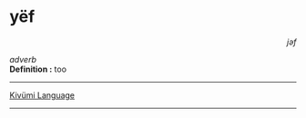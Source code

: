 
# yëf

<div align="right"><i>jəf</i></div>

*adverb*  
**Definition :** too  

---

[Kivümi Language](../README.md)

---
